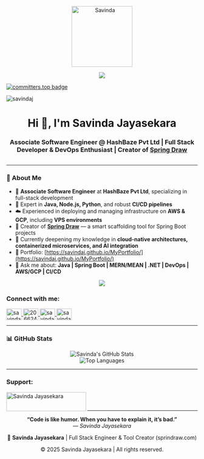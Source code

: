 <p align="center">
    <img src="https://github.com/SavindaJayasekara/SavindaJayasekara/assets/124574201/7f63fe15-87e6-48ce-a7e5-4f66528d426d"      
      alt="Savinda" width="160" height="160">
</p>

<p align="center">
  <a href="https://github.com/DenverCoder1/readme-typing-svg">
    <img src="https://readme-typing-svg.herokuapp.com?lines=HI+I'm+Savinda+Jayasekara;Full+Stack+Software+Engineer;Tool+Owner+of+Spring+Draw;MERN%20|%20MEAN%20|%20SpringBoot%20|%20.NET;CI/CD%20%7C%20AWS%20%7C%20Azure%20%7C%20GCP&center=true&width=500&height=50">
  </a>
</p>

[![committers.top badge](https://user-badge.committers.top/sri_lanka_private/savindaJ.svg)](https://user-badge.committers.top/sri_lanka_private/savindaJ)
<p align="left">
  <img src="https://komarev.com/ghpvc/?username=savindaj&label=Profile%20views&color=0e75b6&style=flat" alt="savindaj" />
</p>

<h1 align="center">Hi 👋, I'm Savinda Jayasekara</h1>
<h3 align="center">Associate Software Engineer @ HashBaze Pvt Ltd | Full Stack Developer & DevOps Enthusiast | Creator of <a href="http://sprindraw.com/">Spring Draw</a></h3>

<p align="left">
  <a href="https://twitter.com/" target="blank">
    <img src="https://img.shields.io/twitter/follow/?logo=twitter&style=for-the-badge" alt="" />
  </a>
</p>

---

### 🚀 About Me
- 🏢 **Associate Software Engineer** at **HashBaze Pvt Ltd**, specializing in full-stack development
- 💼 Expert in **Java, Node.js, Python**, and robust **CI/CD pipelines**
- ☁️ Experienced in deploying and managing infrastructure on **AWS & GCP**, including **VPS environments**
- 🧰 Creator of **[Spring Draw](http://springdraw.sellorapos.com/)** — a smart scaffolding tool for Spring Boot projects
- 🌱 Currently deepening my knowledge in **cloud-native architectures, containerized microservices, and AI integration**
- 📄 Portfolio: [https://savindaj.github.io/MyPortfolio/](https://savindaj.github.io/MyPortfolio/)
- 💬 Ask me about: **Java | Spring Boot | MERN/MEAN | .NET | DevOps | AWS/GCP | CI/CD**
<p align="center">
  <img src="https://capsule-render.vercel.app/api?type=waving&color=gradient&height=100&section=footer"/>
</p>

<h3 align="left">Connect with me:</h3>
<p align="left">
  <a href="https://linkedin.com/in/savinda jayasekara" target="blank">
    <img align="center" src="https://raw.githubusercontent.com/rahuldkjain/github-profile-readme-generator/master/src/images/icons/Social/linked-in-alt.svg" alt="savinda jayasekara" height="30" width="40" />
  </a>
  <a href="https://stackoverflow.com/users/20662469" target="blank">
    <img align="center" src="https://raw.githubusercontent.com/rahuldkjain/github-profile-readme-generator/master/src/images/icons/Social/stack-overflow.svg" alt="20662469" height="30" width="40" />
  </a>
  <a href="https://fb.com/savinda jayasekara" target="blank">
    <img align="center" src="https://raw.githubusercontent.com/rahuldkjain/github-profile-readme-generator/master/src/images/icons/Social/facebook.svg" alt="savinda jayasekara" height="30" width="40" />
  </a>
  <a href="https://medium.com/savinda" target="blank">
    <img align="center" src="https://raw.githubusercontent.com/rahuldkjain/github-profile-readme-generator/master/src/images/icons/Social/medium.svg" alt="savinda" height="30" width="40" />
  </a>
</p>

---

### 📊 GitHub Stats

<p align="center">
  <img src="https://github-readme-stats.vercel.app/api?username=savindaj&show_icons=true&theme=radical&count_private=true" alt="Savinda's GitHub Stats" />
  <br/>
  <img src="https://github-readme-stats.vercel.app/api/top-langs/?username=savindaj&layout=compact&theme=radical" alt="Top Languages" />
  <br/>
 
</p>

---

<!-- Tools section remains unchanged; preserving all icons as requested -->

<!-- Place existing tool icons section here -->

<h3 align="left">Support:</h3>
<p>
  <a href="https://ko-fi.com/Savinda Jayasekara">
    <img align="left" src="https://cdn.ko-fi.com/cdn/kofi3.png?v=3" height="50" width="210" alt="Savinda Jayasekara" />
  </a>
</p>
<br><br>

---



<p align="center">
  <b>“Code is like humor. When you have to explain it, it’s bad.”</b><br/>
  <i>— Savinda Jayasekara</i>
</p>

<p align="center">
  🚀 <strong>Savinda Jayasekara</strong> | Full Stack Engineer & Tool Creator (sprindraw.com)
</p>

<p align="center">
  © 2025 Savinda Jayasekara | All rights reserved.
</p>
